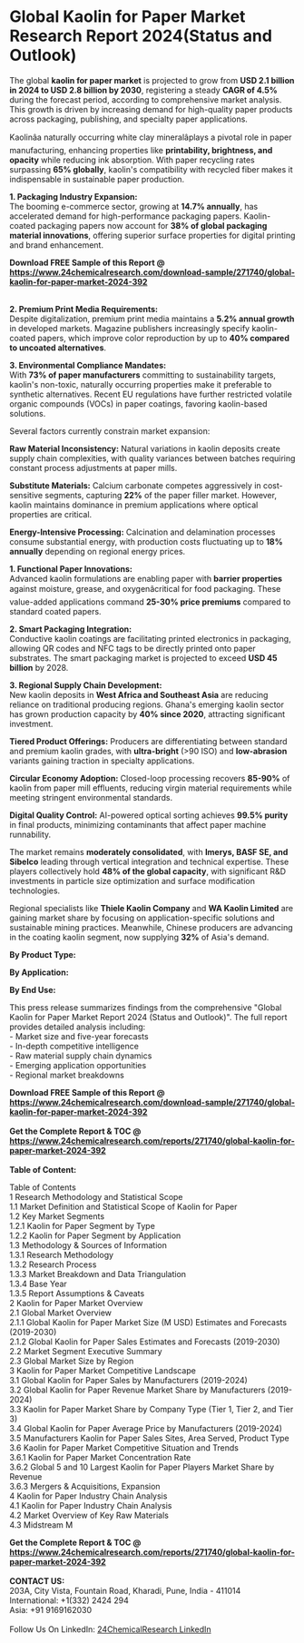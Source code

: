 <h1>Global Kaolin for Paper Market Research Report 2024(Status and Outlook)</h1><p>The global <strong>kaolin for paper market</strong> is projected to grow from <strong>USD 2.1 billion in 2024 to USD 2.8 billion by 2030</strong>, registering a steady <strong>CAGR of 4.5%</strong> during the forecast period, according to comprehensive market analysis. This growth is driven by increasing demand for high-quality paper products across packaging, publishing, and specialty paper applications.</p><p>Kaolinâa naturally occurring white clay mineralâplays a pivotal role in paper manufacturing, enhancing properties like <strong>printability, brightness, and opacity</strong> while reducing ink absorption. With paper recycling rates surpassing <strong>65% globally</strong>, kaolin's compatibility with recycled fiber makes it indispensable in sustainable paper production.</p><p><strong>1. Packaging Industry Expansion:</strong><br>
The booming e-commerce sector, growing at <strong>14.7% annually</strong>, has accelerated demand for high-performance packaging papers. Kaolin-coated packaging papers now account for <strong>38% of global packaging material innovations</strong>, offering superior surface properties for digital printing and brand enhancement.</p><div><b>Download FREE Sample of this Report @ 
            <a href="https://www.24chemicalresearch.com/download-sample/271740/global-kaolin-for-paper-market-2024-392">
            https://www.24chemicalresearch.com/download-sample/271740/global-kaolin-for-paper-market-2024-392</a></b></div><br><p><strong>2. Premium Print Media Requirements:</strong><br>
Despite digitalization, premium print media maintains a <strong>5.2% annual growth</strong> in developed markets. Magazine publishers increasingly specify kaolin-coated papers, which improve color reproduction by up to <strong>40% compared to uncoated alternatives</strong>.</p><p><strong>3. Environmental Compliance Mandates:</strong><br>
With <strong>73% of paper manufacturers</strong> committing to sustainability targets, kaolin's non-toxic, naturally occurring properties make it preferable to synthetic alternatives. Recent EU regulations have further restricted volatile organic compounds (VOCs) in paper coatings, favoring kaolin-based solutions.</p><p>Several factors currently constrain market expansion:</p><p><strong>Raw Material Inconsistency:</strong> Natural variations in kaolin deposits create supply chain complexities, with quality variances between batches requiring constant process adjustments at paper mills.</p><p><strong>Substitute Materials:</strong> Calcium carbonate competes aggressively in cost-sensitive segments, capturing <strong>22%</strong> of the paper filler market. However, kaolin maintains dominance in premium applications where optical properties are critical.</p><p><strong>Energy-Intensive Processing:</strong> Calcination and delamination processes consume substantial energy, with production costs fluctuating up to <strong>18% annually</strong> depending on regional energy prices.</p><p><strong>1. Functional Paper Innovations:</strong><br>
Advanced kaolin formulations are enabling paper with <strong>barrier properties</strong> against moisture, grease, and oxygenâcritical for food packaging. These value-added applications command <strong>25-30% price premiums</strong> compared to standard coated papers.</p><p><strong>2. Smart Packaging Integration:</strong><br>
Conductive kaolin coatings are facilitating printed electronics in packaging, allowing QR codes and NFC tags to be directly printed onto paper substrates. The smart packaging market is projected to exceed <strong>USD 45 billion</strong> by 2028.</p><p><strong>3. Regional Supply Chain Development:</strong><br>
New kaolin deposits in <strong>West Africa and Southeast Asia</strong> are reducing reliance on traditional producing regions. Ghana's emerging kaolin sector has grown production capacity by <strong>40% since 2020</strong>, attracting significant investment.</p><p><strong>Tiered Product Offerings:</strong> Producers are differentiating between standard and premium kaolin grades, with <strong>ultra-bright</strong> (&gt;90 ISO) and <strong>low-abrasion</strong> variants gaining traction in specialty applications.</p><p><strong>Circular Economy Adoption:</strong> Closed-loop processing recovers <strong>85-90%</strong> of kaolin from paper mill effluents, reducing virgin material requirements while meeting stringent environmental standards.</p><p><strong>Digital Quality Control:</strong> AI-powered optical sorting achieves <strong>99.5% purity</strong> in final products, minimizing contaminants that affect paper machine runnability.</p><p>The market remains <strong>moderately consolidated</strong>, with <strong>Imerys, BASF SE, and Sibelco</strong> leading through vertical integration and technical expertise. These players collectively hold <strong>48% of the global capacity</strong>, with significant R&amp;D investments in particle size optimization and surface modification technologies.</p><p>Regional specialists like <strong>Thiele Kaolin Company</strong> and <strong>WA Kaolin Limited</strong> are gaining market share by focusing on application-specific solutions and sustainable mining practices. Meanwhile, Chinese producers are advancing in the coating kaolin segment, now supplying <strong>32%</strong> of Asia's demand.</p><p><strong>By Product Type:</strong></p><p><strong>By Application:</strong></p><p><strong>By End Use:</strong></p><p>This press release summarizes findings from the comprehensive "Global Kaolin for Paper Market Report 2024 (Status and Outlook)". The full report provides detailed analysis including:<br>
- Market size and five-year forecasts<br>
- In-depth competitive intelligence<br>
- Raw material supply chain dynamics<br>
- Emerging application opportunities<br>
- Regional market breakdowns</p><div><b>Download FREE Sample of this Report @ 
            <a href="https://www.24chemicalresearch.com/download-sample/271740/global-kaolin-for-paper-market-2024-392">
            https://www.24chemicalresearch.com/download-sample/271740/global-kaolin-for-paper-market-2024-392</a></b></div><br><div><b>Get the Complete Report & TOC @ 
            <a href="https://www.24chemicalresearch.com/reports/271740/global-kaolin-for-paper-market-2024-392">
            https://www.24chemicalresearch.com/reports/271740/global-kaolin-for-paper-market-2024-392</a></b></div><br>
            <b>Table of Content:</b><p>Table of Contents<br />
1 Research Methodology and Statistical Scope<br />
1.1 Market Definition and Statistical Scope of Kaolin for Paper<br />
1.2 Key Market Segments<br />
1.2.1 Kaolin for Paper Segment by Type<br />
1.2.2 Kaolin for Paper Segment by Application<br />
1.3 Methodology & Sources of Information<br />
1.3.1 Research Methodology<br />
1.3.2 Research Process<br />
1.3.3 Market Breakdown and Data Triangulation<br />
1.3.4 Base Year<br />
1.3.5 Report Assumptions & Caveats<br />
2 Kaolin for Paper Market Overview<br />
2.1 Global Market Overview<br />
2.1.1 Global Kaolin for Paper Market Size (M USD) Estimates and Forecasts (2019-2030)<br />
2.1.2 Global Kaolin for Paper Sales Estimates and Forecasts (2019-2030)<br />
2.2 Market Segment Executive Summary<br />
2.3 Global Market Size by Region<br />
3 Kaolin for Paper Market Competitive Landscape<br />
3.1 Global Kaolin for Paper Sales by Manufacturers (2019-2024)<br />
3.2 Global Kaolin for Paper Revenue Market Share by Manufacturers (2019-2024)<br />
3.3 Kaolin for Paper Market Share by Company Type (Tier 1, Tier 2, and Tier 3)<br />
3.4 Global Kaolin for Paper Average Price by Manufacturers (2019-2024)<br />
3.5 Manufacturers Kaolin for Paper Sales Sites, Area Served, Product Type<br />
3.6 Kaolin for Paper Market Competitive Situation and Trends<br />
3.6.1 Kaolin for Paper Market Concentration Rate<br />
3.6.2 Global 5 and 10 Largest Kaolin for Paper Players Market Share by Revenue<br />
3.6.3 Mergers & Acquisitions, Expansion<br />
4 Kaolin for Paper Industry Chain Analysis<br />
4.1 Kaolin for Paper Industry Chain Analysis<br />
4.2 Market Overview of Key Raw Materials<br />
4.3 Midstream M</p><div><b>Get the Complete Report & TOC @ 
            <a href="https://www.24chemicalresearch.com/reports/271740/global-kaolin-for-paper-market-2024-392">
            https://www.24chemicalresearch.com/reports/271740/global-kaolin-for-paper-market-2024-392</a></b></div><br><b>CONTACT US:</b><br>
            203A, City Vista, Fountain Road, Kharadi, Pune, India - 411014<br>
            International: +1(332) 2424 294<br>
            Asia: +91 9169162030 <br><br>
            Follow Us On LinkedIn: <a href="https://www.linkedin.com/company/24chemicalresearch/">24ChemicalResearch LinkedIn</a>
